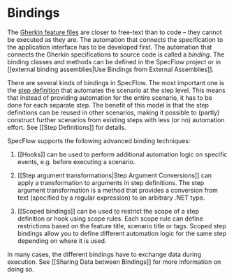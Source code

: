# Bindings

The [Gherkin feature files](Gherkin.md) are closer to free-text than to code – they cannot be executed as they are. The automation that connects the specification to the application interface has to be developed first. The automation that connects the Gherkin specifications to source code is called a _binding_. The binding classes and methods can be defined in the SpecFlow project or in [[external binding assemblies|Use Bindings from External Assemblies]].

There are several kinds of bindings in SpecFlow. The most important one is the [step definition](stepdefinitions.md) that automates the scenario at the step level. This means that instead of providing automation for the entire scenario, it has to be done for each separate step. The benefit of this model is that the step definitions can be reused in other scenarios, making it possible to (partly) construct further scenarios from existing steps with less (or no) automation effort. See [[Step Definitions]] for details.

SpecFlow supports the following advanced binding techniques:

1. [[Hooks]] can be used to perform additional automation logic on specific events, e.g. before executing a scenario.

2. [[Step argument transformations|Step Argument Conversions]] can apply a transformation to arguments in step definitions. The step argument transformation is a method that provides a conversion from text (specified by a regular expression) to an arbitrary .NET type. 

3. [[Scoped bindings]] can be used to restrict the scope of a step definition or hook using scope rules. Each scope rule can define restrictions based on the feature title, scenario title or tags. Scoped step bindings allow you to define different automation logic for the same step depending on where it is used. 

In many cases, the different bindings have to exchange data during execution. See [[Sharing Data between Bindings]] for more information on doing so.